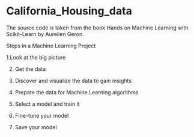# California_Housing_data

The source code is taken from the book Hands on Machine Learning with Scikit-Learn by Aurelien Geron.

Steps in a Machine Learning Project
	
  1.Look at	the big	picture
  
  2.	Get	the	data 
  
  3.	Discover	and	visualize	the	data	to	gain	insights
  
  4.	Prepare	the	data	for	Machine	Learning	algorithms 
  
  5.	Select	a	model	and	train	it 
  
  6.	Fine-tune	your	model 
  
  7.	Save	your	model
  
  
